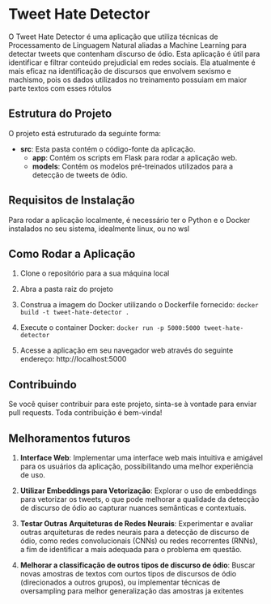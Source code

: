 # Tweet Hate Detector

O Tweet Hate Detector é uma aplicação que utiliza técnicas de Processamento de Linguagem Natural aliadas a Machine Learning para detectar tweets que contenham discurso de ódio. Esta aplicação é útil para identificar e filtrar conteúdo prejudicial em redes sociais. Ela atualmente é mais eficaz na identificação de discursos que envolvem sexismo e machismo, pois os dados utilizados no treinamento possuiam em maior parte textos com esses rótulos

## Estrutura do Projeto

O projeto está estruturado da seguinte forma:

- **src**: Esta pasta contém o código-fonte da aplicação.
  - **app**: Contém os scripts em Flask para rodar a aplicação web.
  - **models**: Contém os modelos pré-treinados utilizados para a detecção de tweets de ódio.

## Requisitos de Instalação

Para rodar a aplicação localmente, é necessário ter o Python e o Docker instalados no seu sistema, idealmente linux, ou no wsl

## Como Rodar a Aplicação

1. Clone o repositório para a sua máquina local
2. Abra a pasta raiz do projeto
3. Construa a imagem do Docker utilizando o Dockerfile fornecido:
```docker build -t tweet-hate-detector .```

4. Execute o container Docker:
```docker run -p 5000:5000 tweet-hate-detector```


5. Acesse a aplicação em seu navegador web através do seguinte endereço:
http://localhost:5000


## Contribuindo

Se você quiser contribuir para este projeto, sinta-se à vontade para enviar pull requests. Toda contribuição é bem-vinda!


## Melhoramentos futuros

1. **Interface Web**: Implementar uma interface web mais intuitiva e amigável para os usuários da aplicação, possibilitando uma melhor experiência de uso.

2. **Utilizar Embeddings para Vetorização**: Explorar o uso de embeddings para vetorizar os tweets, o que pode melhorar a qualidade da detecção de discurso de ódio ao capturar nuances semânticas e contextuais.

3. **Testar Outras Arquiteturas de Redes Neurais**: Experimentar e avaliar outras arquiteturas de redes neurais para a detecção de discurso de ódio, como redes convolucionais (CNNs) ou redes recorrentes (RNNs), a fim de identificar a mais adequada para o problema em questão.

4. **Melhorar a classificação de outros tipos de discurso de ódio**: Buscar novas amostras de textos com ourtos tipos de discursos de ódio (direcionados a outros grupos), ou implementar técnicas de oversampling para melhor generalização das amostras ja exitentes




